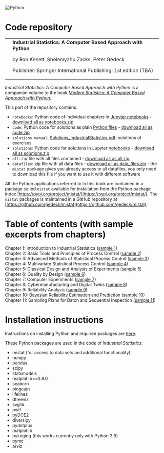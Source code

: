 ![Python](https://github.com/gedeck/mistat-code-solutions/actions/workflows/run-notebooks.yml/badge.svg)

# Code repository
<table>
<tr>
<td><!--<img src="../img/IndustrialStatistics.png" width=250>--></td>
<td>
  <b>Industrial Statistics: A Computer Based Approach with Python</b>

by Ron Kenett, Shelemyahu Zacks, Peter Gedeck

Publisher: Springer International Publishing; 1st edition (TBA)
<!--
ISBN-13: 978-3031075650
Buy on 
<a href="https://www.amazon.com/Modern-Statistics-Computer-Based-Technology-Engineering/dp/303107565X/">Amazon</a>, 
<a href="https://www.barnesandnoble.com/w/modern-statistics-ron-kenett/1141391736">Barnes & Noble</a>
-->
<!-- Errata: http://oreilly.com/catalog/errata.csp?isbn=9781492072942 -->
</td>
</tr>
</table>

<p><i>Industrial Statistics: A Computer Based Approach with Python</i> is a companion volume to the book <a href="../ModernStatistics"><i>Modern Statistics: A Computer Based Approach with Python.</i></a></p>

This part of the repository contains:

- `notebooks`: Python code of individual chapters in 
  [Jupyter notebooks](https://github.com/gedeck/mistat-code-solutions/tree/main/IndustrialStatistics/notebooks) - 
  [download all as notebooks.zip](notebooks.zip)
- `code`: Python code for solutions as plain 
  [Python files](https://github.com/gedeck/mistat-code-solutions/tree/main/IndustrialStatistics/code) - 
  [download all as code.zip](code.zip)
- `solutions manual`: [Solutions_IndustrialStatistics.pdf](Solutions_IndustrialStatistics.pdf): solutions of exercises
- `solutions`: Python code for solutions in Jupyter 
  [notebooks](https://github.com/gedeck/mistat-code-solutions/tree/main/IndustrialStatistics/solutions) - 
  [download all as solutions.zip](solutions.zip)
- `all`: zip file with all files combined - [download all as all.zip](all.zip)
- `datafiles`: zip file with all data files - [download all as data_files.zip](data_files.zip) - the `mistat`
  package gives you already access to all datafiles, you only need to download this file if you want to use it with 
  different software

All the Python applications referred to in this book are contained in a package called `mistat` available 
for installation from the Python package index [https://pypi.org/project/mistat/](https://pypi.org/project/mistat/).
The `mistat` packages is maintained in a GitHub repository at [https://github.com/gedeck/mistat](https://github.com/gedeck/mistat).


# Table of contents (with sample excerpts from chapters)

Chapter 1: Introduction to Industrial Statistics (<a href="blogs/Chap001">sample 1</a>)<br>
Chapter 2: Basic Tools and Principles of Process Control (<a href="blogs/Chap002">sample 2</a>)<br>
Chapter 3: Advanced Methods of Statistical Process Control (<a href="blogs/Chap003">sample 3</a>)<br>
Chapter 4: Multivariate Statistical Process Control (<a href="blogs/Chap004">sample 4</a>)<br>
Chapter 5: Classical Design and Analysis of Experiments (<a href="blogs/Chap005">sample 5</a>)<br>
Chapter 6: Quality by Design (<a href="blogs/Chap006">sample 6</a>)<br>
Chapter 7: Computer Experiments (<a href="blogs/Chap007">sample 7</a>)<br>
Chapter 8: Cybermanufacturing and Digital Twins (<a href="blogs/Chap008">sample 8</a>)<br>
Chapter 9: Reliability Analysis (<a href="blogs/Chap009">sample 9</a>)<br>
Chapter 10: Bayesian Reliability Estimation and Prediction (<a href="blogs/Chap010">sample 10</a>)<br>
Chapter 11: Sampling Plans for Batch and Sequential Inspection (<a href="blogs/Chap011">sample 11</a>)<br>


# Installation instructions
Instructions on installing Python and required packages are <a href="../doc/installPython">here</a>.

These Python packages are used in the code of _Industrial Statistics_: 
- mistat (for access to data sets and additional functionality)
- numpy
- pandas
- scipy
- statsmodels
- matplotlib==3.6.0
- seaborn
- pingouin
- lifelines
- dtreeviz
- svglib
- pwlf
- pyDOE2
- diversipy
- pydotplus
- matplotlib
- pykriging (this works currently only with Python 3.9)
- pymc
- arviz

